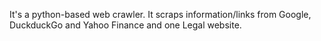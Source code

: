 It's a python-based web crawler. It scraps information/links from Google, DuckduckGo and Yahoo Finance and one Legal website. 

